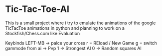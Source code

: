 # Tic-Tac-Toe-AI
This is a small project where i try to emulate the animations of the google TicTacToe animations in python and planning to work on a Stockfish/Chess.com like Evaluation 

Keybinds
LEFT-MB -> palce your cross
r = REload / New Game
g = switch gammode from ai -> Pvp
1 -> Strongest AI
0 -> Random squares AI
